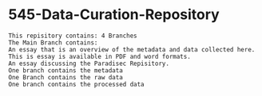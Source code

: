 # 545-Data-Curation-Repository
	This repisitory contains: 4 Branches
 	The Main Branch contains: 
 	An essay that is an overview of the metadata and data collected here. 
  	This is essay is available in PDF and word formats.
 	An essay discussing the Paradisec Repisitory.
 	One branch contains the metadata
  	One Branch contains the raw data 
  	One branch contains the processed data
